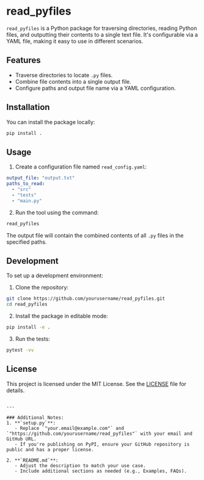 # read_pyfiles

`read_pyfiles` is a Python package for traversing directories, reading Python files, and outputting their contents to a single text file. It's configurable via a YAML file, making it easy to use in different scenarios.

## Features

- Traverse directories to locate `.py` files.
- Combine file contents into a single output file.
- Configure paths and output file name via a YAML configuration.

## Installation

You can install the package locally:

```bash
pip install .
```

## Usage

1. Create a configuration file named `read_config.yaml`:

```yaml
output_file: "output.txt"
paths_to_read:
  - "src"
  - "tests"
  - "main.py"
```

2. Run the tool using the command:

```bash
read_pyfiles
```

The output file will contain the combined contents of all `.py` files in the specified paths.

## Development

To set up a development environment:

1. Clone the repository:

```bash
git clone https://github.com/yourusername/read_pyfiles.git
cd read_pyfiles
```

2. Install the package in editable mode:

```bash
pip install -e .
```

3. Run the tests:

```bash
pytest -vv
```

## License

This project is licensed under the MIT License. See the [LICENSE](LICENSE) file for details.
```

---

### Additional Notes:
1. **`setup.py`**:
   - Replace `"your.email@example.com"` and `"https://github.com/yourusername/read_pyfiles"` with your email and GitHub URL.
   - If you're publishing on PyPI, ensure your GitHub repository is public and has a proper license.

2. **`README.md`**:
   - Adjust the description to match your use case.
   - Include additional sections as needed (e.g., Examples, FAQs).